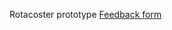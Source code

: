 Rotacoster prototype [Feedback form](https://docs.google.com/forms/d/e/1FAIpQLSelnfQBRJOwNFRgjJSek_DcZMEuDVgZjepkyfe867Om3QoYPA/viewform?usp=preview)
